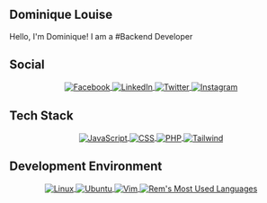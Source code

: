 ## Dominique Louise

Hello, I'm Dominique! I am a #Backend Developer

## Social

<div align="center">
  <a href="https://www.facebook.com/" target="_blank">
    <img
         align="center"
         src="https://img.shields.io/badge/Facebook-1877F2?style=for-the-badge&logo=facebook&logoColor=white"
         alt="Facebook"
    />
  </a>
  <a href="https://www.linkedin.com/in/" target="_blank">
    <img
         align="center"
         src="https://img.shields.io/badge/LinkedIn-0077B5?style=for-the-badge&logo=linkedin&logoColor=white"
         alt="LinkedIn"
    />
  </a>
  <a href="https://twitter.com/" target="_blank">
    <img
         align="center"
         src="https://img.shields.io/badge/Twitter-1DA1F2?style=for-the-badge&logo=twitter&logoColor=white"
         alt="Twitter"
    />
  </a>
  <a href="https://www.instagram.com/" target="_blank">
    <img
         align="center"
         src="https://img.shields.io/badge/Instagram-E4405F?style=for-the-badge&logo=instagram&logoColor=white"
         alt="Instagram"
    />
  </a>
</div>

## Tech Stack

<div align="center">

  <a href="#">
    <img
         align="center"
         src="https://img.shields.io/badge/HTML5-e34c26?style=for-the-badge&logo=html5&logoColor=black"
         alt="JavaScript"
    />
  </a>
  <a href="#">
    <img
         align="center"
         src="https://img.shields.io/badge/css-1572B6?style=for-the-badge&logo=css3&logoColor=ebebeb"
         alt="CSS"
    />
  </a>
  <a href="#">
    <img
         align="center"
         src="https://img.shields.io/badge/PHP-777BB3?style=for-the-badge&logo=php&logoColor=black&logoSize=amd"
         alt="PHP"
    />
  </a>
  <a href="#">
    <img
         align="center"
         src="https://img.shields.io/badge/Tailwind-06B6D4?style=for-the-badge&logo=tailwind%20css&logoColor=ebebeb"
         alt="Tailwind"
    />
  </a>
</div>

## Development Environment

<div align="center">
  <a href="" target="_blank">
    <img
         align="center"
         src="https://img.shields.io/badge/Linux-FCC624?style=for-the-badge&logo=linux&logoColor=black"
         alt="Linux"
    />
  </a>
  <a href="" target="_blank">
    <img
         align="center"
         src="https://img.shields.io/badge/Ubuntu-E95420?style=for-the-badge&logo=ubuntu&logoColor=white"
         alt="Ubuntu"
    />
  </a>
  <a href="" target="_blank">
    <img
         align="center"
         src="https://img.shields.io/badge/VIM-%2311AB00.svg?&style=for-the-badge&logo=vim&logoColor=white"
         alt="Vim"
    />
  </a>
  <a href="" target="_blank">
    <img
         align="center"
         src="https://img.shields.io/badge/Visual_Studio_Code-0078D4?style=for-the-badge&logo=visual%20studio%20code&logoColor=white"
         alt="Rem's Most Used Languages"
    />
  </a>
</div>
